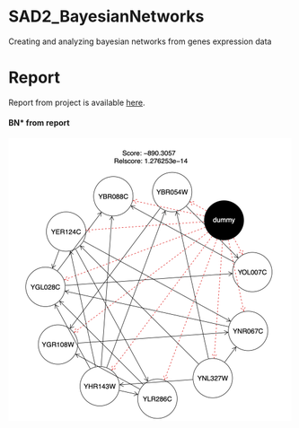 # SAD2_BayesianNetworks
Creating and analyzing bayesian networks from genes expression data

# Report

Report from project is available [here](docs/Report.pdf).

<html>
<body>
    <div>
        <h4>BN* from report</h4>
        <p><img src="demo/BNstar.png"></p>
    </div>
</body>
</html>
